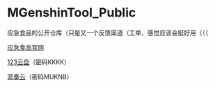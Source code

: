 # MGenshinTool_Public

应急食品的公开仓库（只是又一个反馈渠道（工单，感觉应该会挺好用（（（

[应急食品官网](https://gtool.mukapp.top/)

[123云盘](https://www.123pan.com/s/jIyrVv-I83pH)（密码KKKK）

[蓝奏云](https://wws.lanzouj.com/b010bstsd)（密码MUKNB）
